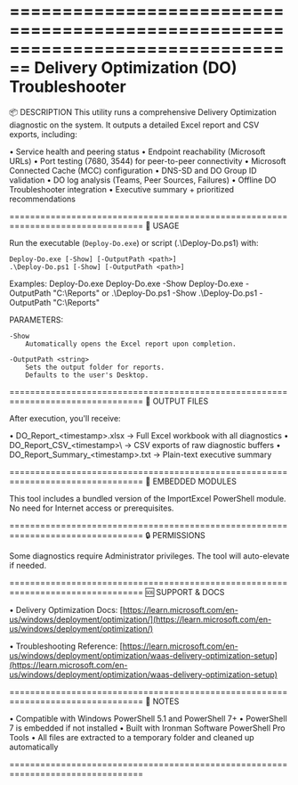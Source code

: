 ================================================================================
Delivery Optimization (DO) Troubleshooter
================================================================================

📦 DESCRIPTION
This utility runs a comprehensive Delivery Optimization diagnostic on the system.
It outputs a detailed Excel report and CSV exports, including:

  • Service health and peering status
  • Endpoint reachability (Microsoft URLs)
  • Port testing (7680, 3544) for peer-to-peer connectivity
  • Microsoft Connected Cache (MCC) configuration
  • DNS-SD and DO Group ID validation
  • DO log analysis (Teams, Peer Sources, Failures)
  • Offline DO Troubleshooter integration
  • Executive summary + prioritized recommendations

================================================================================
🚀 USAGE

Run the executable (`Deploy-Do.exe`) or script (.\Deploy-Do.ps1) with:

    Deploy-Do.exe [-Show] [-OutputPath <path>]
    .\Deploy-Do.ps1 [-Show] [-OutputPath <path>]

Examples:
    Deploy-Do.exe
    Deploy-Do.exe -Show
    Deploy-Do.exe -OutputPath "C:\Reports"
    or
  .\Deploy-Do.ps1 -Show
  .\Deploy-Do.ps1 -OutputPath "C:\Reports"

PARAMETERS:

    -Show
        Automatically opens the Excel report upon completion.

    -OutputPath <string>
        Sets the output folder for reports.
        Defaults to the user's Desktop.

================================================================================
🧾 OUTPUT FILES

After execution, you'll receive:

  • DO_Report_\<timestamp\>.xlsx     → Full Excel workbook with all diagnostics
  • DO_Report_CSV_\<timestamp\>\     → CSV exports of raw diagnostic buffers
  • DO_Report_Summary_\<timestamp\>.txt → Plain-text executive summary

================================================================================
📁 EMBEDDED MODULES

This tool includes a bundled version of the ImportExcel PowerShell module.
No need for Internet access or prerequisites.

================================================================================
🔒 PERMISSIONS

Some diagnostics require Administrator privileges.
The tool will auto-elevate if needed.

================================================================================
🆘 SUPPORT & DOCS

• Delivery Optimization Docs:
  [https://learn.microsoft.com/en-us/windows/deployment/optimization/](https://learn.microsoft.com/en-us/windows/deployment/optimization/)

• Troubleshooting Reference:
  [https://learn.microsoft.com/en-us/windows/deployment/optimization/waas-delivery-optimization-setup](https://learn.microsoft.com/en-us/windows/deployment/optimization/waas-delivery-optimization-setup)

================================================================================
📌 NOTES

• Compatible with Windows PowerShell 5.1 and PowerShell 7+
• PowerShell 7 is embedded if not installed
• Built with Ironman Software PowerShell Pro Tools
• All files are extracted to a temporary folder and cleaned up automatically

================================================================================
